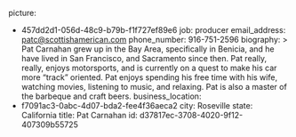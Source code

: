 picture:
  - 457dd2d1-056d-48c9-b79b-f1f727ef89e6
job: producer
email_address: patc@scottishamerican.com
phone_number: 916-751-2596
biography: >
  Pat Carnahan grew up in the Bay Area, specifically in Benicia, and he have lived in San Francisco,
  and Sacramento since then. Pat really, really, enjoys motorsports, and is currently on a quest to
  make his car more “track” oriented. Pat enjoys spending his free time with his wife, watching
  movies, listening to music, and relaxing. Pat is also a master of the barbeque and craft beers.
business_location:
  - f7091ac3-0abc-4d07-bda2-fee4f36aeca2
city: Roseville
state: California
title: Pat Carnahan
id: d37817ec-3708-4020-9f12-407309b55725
